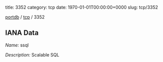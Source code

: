 title: 3352
category: tcp
date: 1970-01-01T00:00:00+0000
slug: tcp/3352

[portdb](/) / [tcp](/category/tcp.html) / 3352


## IANA Data

_Name:_ ssql

_Description:_ Scalable SQL

